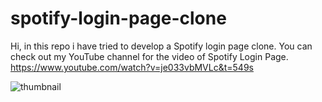 # spotify-login-page-clone
Hi, in this repo i have tried to develop a Spotify login page clone.
You can check out my YouTube channel for the video of Spotify Login Page. https://www.youtube.com/watch?v=je033vbMVLc&t=549s

![thumbnail](https://user-images.githubusercontent.com/28603785/202423696-72100864-7b21-450e-813c-a3401a3b4c3f.png)
